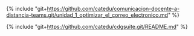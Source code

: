 {% include "git+https://github.com/catedu/comunicacion-docente-a-distancia-teams.git/unidad_1_optimizar_el_correo_electronico.md" %} 

{% include "git+https://github.com/catedu/cdgsuite.git/README.md" %}  